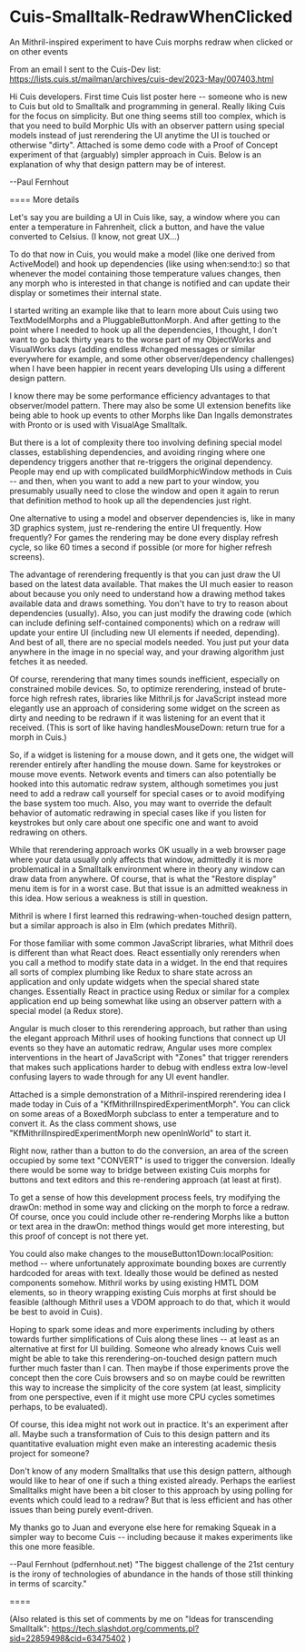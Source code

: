 # Cuis-Smalltalk-RedrawWhenClicked
An Mithril-inspired experiment to have Cuis morphs redraw when clicked or on other events

From an email I sent to the Cuis-Dev list:
https://lists.cuis.st/mailman/archives/cuis-dev/2023-May/007403.html

Hi Cuis developers. First time Cuis list poster here -- someone who is new to Cuis but old to Smalltalk and programming in general. Really liking Cuis for the focus on simplicity. But one thing seems still too complex, which is that you need to build Morphic UIs with an observer pattern using special models instead of just rerendering the UI anytime the UI is touched or otherwise "dirty". Attached is some demo code with a Proof of Concept experiment of that (arguably) simpler approach in Cuis. Below is an explanation of why that design pattern may be of interest.

--Paul Fernhout

==== More details

Let's say you are building a UI in Cuis like, say, a window where you can enter a temperature in Fahrenheit, click a button, and have the value converted to Celsius. (I know, not great UX...)

To do that now in Cuis, you would make a model (like one derived from ActiveModel) and hook up dependencies (like using when:send:to:) so that whenever the model containing those temperature values changes, then any morph who is interested in that change is notified and can update their display or sometimes their internal state.

I started writing an example like that to learn more about Cuis using two TextModelMorphs and a PluggableButtonMorph. And after getting to the point where I needed to hook up all the dependencies, I thought, I don't want to go back thirty years to the worse part of my ObjectWorks and VisualWorks days (adding endless #changed messages or similar everywhere for example, and some other observer/dependency challenges) when I have been happier in recent years developing UIs using a different design pattern.

I know there may be some performance efficiency advantages to that observer/model pattern. There may also be some UI extension benefits like being able to hook up events to other Morphs like Dan Ingalls demonstrates with Pronto or is used with VisualAge Smalltalk.

But there is a lot of complexity there too involving defining special model classes, establishing dependencies, and avoiding ringing where one dependency triggers another that re-triggers the original dependency. People may end up with complicated buildMorphicWindow methods in Cuis -- and then, when you want to add a new part to your window, you presumably usually need to close the window and open it again to rerun that definition method to hook up all the dependencies just right.

One alternative to using a model and observer dependencies is, like in many 3D graphics system, just re-rendering the entire UI frequently. How frequently? For games the rendering may be done every display refresh cycle, so like 60 times a second if possible (or more for higher refresh screens).

The advantage of rerendering frequently is that you can just draw the UI based on the latest data available. That makes the UI much easier to reason about because you only need to understand how a drawing method takes available data and draws something. You don't have to try to reason about dependencies (usually). Also, you can just modify the drawing code (which can include defining self-contained components) which on a redraw will update your entire UI (including new UI elements if needed, depending). And best of all, there are no special models needed. You just put your data anywhere in the image in no special way, and your drawing algorithm just fetches it as needed.

Of course, rerendering that many times sounds inefficient, especially on constrained mobile devices. So, to optimize rerendering, instead of brute-force high refresh rates, libraries like Mithril.js for JavaScript instead more elegantly use an approach of considering some widget on the screen as dirty and needing to be redrawn if it was listening for an event that it received. (This is sort of like having handlesMouseDown: return true for a morph in Cuis.)

So, if a widget is listening for a mouse down, and it gets one, the widget will rerender entirely after handling the mouse down. Same for keystrokes or mouse move events. Network events and timers can also potentially be hooked into this automatic redraw system, although sometimes you just need to add a redraw call yourself for special cases or to avoid modifying the base system too much. Also, you may want to override the default behavior of automatic redrawing in special cases like if you listen for keystrokes but only care about one specific one and want to avoid redrawing on others.

While that rerendering approach works OK usually in a web browser page where your data usually only affects that window, admittedly it is more problematical in a Smalltalk environment where in theory any window can draw data from anywhere. Of course, that is what the "Restore display" menu item is for in a worst case. But that issue is an admitted weakness in this idea. How serious a weakness is still in question.

Mithril is where I first learned this redrawing-when-touched design pattern, but a similar approach is also in Elm (which predates Mithril).

For those familiar with some common JavaScript libraries, what Mithril does is different than what React does. React essentially only rerenders when you call a method to modify state data in a widget. In the end that requires all sorts of complex plumbing like Redux to share state across an application and only update widgets when the special shared state changes. Essentially React in practice using Redux or similar for a complex application end up being somewhat like using an observer pattern with a special model (a Redux store).

Angular is much closer to this rerendering approach, but rather than using the elegant approach Mithril uses of hooking functions that connect up UI events so they have an automatic redraw, Angular uses more complex interventions in the heart of JavaScript with "Zones" that trigger rerenders that makes such applications harder to debug with endless extra low-level confusing layers to wade through for any UI event handler.

Attached is a simple demonstration of a Mithril-inspired rerendering idea I made today in Cuis of a "KfMithrilInspiredExperimentMorph". You can click on some areas of a BoxedMorph subclass to enter a temperature and to convert it. As the class comment shows, use "KfMithrilInspiredExperimentMorph new openInWorld" to start it.

Right now, rather than a button to do the conversion, an area of the screen occupied by some text "CONVERT" is used to trigger the conversion. Ideally there would be some way to bridge between existing Cuis morphs for buttons and text editors and this re-rendering approach (at least at first).

To get a sense of how this development process feels, try modifying the drawOn: method in some way and clicking on the morph to force a redraw. Of course, once you could include other re-rendering Morphs like a button or text area in the drawOn: method things would get more interesting, but this proof of concept is not there yet.

You could also make changes to the mouseButton1Down:localPosition: method -- where unfortunately approximate bounding boxes are currently hardcoded for areas with text. Ideally those would be defined as nested components somehow. Mithril works by using existing HMTL DOM elements, so in theory wrapping existing Cuis morphs at first should be feasible (although Mithril uses a VDOM approach to do that, which it would be best to avoid in Cuis).

Hoping to spark some ideas and more experiments including by others towards further simplifications of Cuis along these lines -- at least as an alternative at first for UI building. Someone who already knows Cuis well might be able to take this rerendering-on-touched design pattern much further much faster than I can. Then maybe if those experiments prove the concept then the core Cuis browsers and so on maybe could be rewritten this way to increase the simplicity of the core system (at least, simplicity from one perspective, even if it might use more CPU cycles sometimes perhaps, to be evaluated).

Of course, this idea might not work out in practice. It's an experiment after all. Maybe such a transformation of Cuis to this design pattern and its quantitative evaluation might even make an interesting academic thesis project for someone?

Don't know of any modern Smalltalks that use this design pattern, although would like to hear of one if such a thing existed already. Perhaps the earliest Smalltalks might have been a bit closer to this approach by using polling for events which could lead to a redraw? But that is less efficient and has other issues than being purely event-driven.

My thanks go to Juan and everyone else here for remaking Squeak in a simpler way to become Cuis -- including because it makes experiments like this one more feasible.

--Paul Fernhout (pdfernhout.net)
"The biggest challenge of the 21st century is the irony of technologies of abundance in the hands of those still thinking in terms of scarcity."

====

(Also related is this set of comments by me on "Ideas for transcending Smalltalk": https://tech.slashdot.org/comments.pl?sid=22859498&cid=63475402 )
